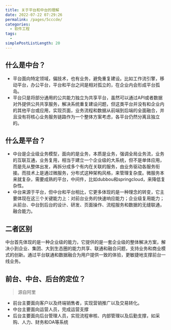 ```yaml
---
title: 关于平台和中台的理解
date: 2022-07-22 07:29:26
permalink: /pages/5cccde/
categories:
  - 软件工程
tags:
  - 
simplePostListLength: 20
---
```

## 什么是中台？
- 平台面向特定领域，偏技术，也有业务，避免重复建设。比如工作流引擎，移动平台，办公平台，平台和平台之间是相对孤立的，在企业内会形成平台孤岛。
- 平台只是将部分通用的公共能力独立为共享平台，虽然可以通过API或者数据对外提供公共共享服务，解决系统重复建设问题，但这类平台并没有和企业内的其他平台或应用，实现页面，业务流程和数据从前端到后端的全面融合，并且没有将核心业务服务链路作为一个整体方案考虑，各平台仍然分离且独立的。
## 什么是平台？

- 中台是企业级业务模型，面向的是业务，本质是业务，强调全局业务流，业务的互联互通，业务复用，相当于建立一个企业级的大系统，但不是单体应用，而是先从整体出发，再拆分成多个有内在关联的服务，由业务驱动各服务衔接。而技术上是通过微服务，分布式这种架构风格，来管理复杂度。微服务本来就复杂，需要成熟的平台，中间件，比如dubbou和springcloud，来降低复杂性。
- 中台来源于平台，但中台和平台相比，它更多体现的是一种理念的转变，它主要体现在这三个关键能力上：对前台业务的快速响应能力；企业级复用能力；从前台、中台到后台的设计、研发、页面操作、流程服务和数据的无缝联通，融合能力。

## 二者区别
中台首先体现的是一种企业级的能力，它提供的是一套企业级的整体解决方案，解决小到企业、集团、大到生态圈的能力共享、联通和融合问题，支持业务和商业模式的创新。通过平台联通和数据融合为用户提供一致的体验，更敏捷地支撑前台一线业务。

## 前台、中台、后台的定位？
> 源自阿里

- 前台主要面向客户以及终端销售者，实现营销推广以及交易转化。
- 中台主要面向运营人员，完成运营支撑
- 后台主要面向后台管理人员，实现流程审核、内部管理以及后勤支撑，如采购、人力、财务和OA等系统

